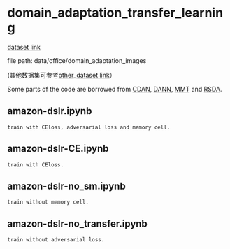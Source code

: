 # domain_adaptation_transfer_learning

[dataset link](https://drive.google.com/file/d/0B4IapRTv9pJ1WGZVd1VDMmhwdlE/view?resourcekey=0-gNMHVtZfRAyO_t2_WrOunA)

file path: data/office/domain_adaptation_images

(其他数据集可参考[other_dataset link](https://github.com/thuml/CDAN)）

Some parts of the code are borrowed from [CDAN](https://github.com/thuml/CDAN), [DANN](https://github.com/fungtion/DANN), [MMT](https://github.com/yxgeee/MMT) and [RSDA](https://github.com/XJTU-XGU/RSDA).

## amazon-dslr.ipynb
`train with CEloss, adversarial loss and memory cell.` 
## amazon-dslr-CE.ipynb
`train with CEloss.` 
## amazon-dslr-no_sm.ipynb
`train without memory cell.`   
## amazon-dslr-no_transfer.ipynb
`train without adversarial loss.`  



